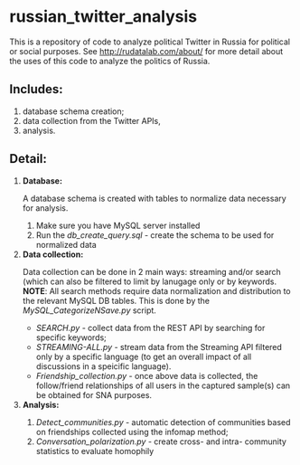 # russian_twitter_analysis
This is a repository of code to analyze political Twitter in Russia for political or social purposes. See http://rudatalab.com/about/ for more detail about the uses of this code to analyze the politics of Russia.

<h2>Includes:</h2>
<ol>
  <li>database schema creation;</li>
  <li>data collection from the Twitter APIs,</li>
  <li>analysis.</li>
</ol>

<h2>Detail:</h2> 
<ol>
  <li><b>Database:</b></li>
  <p>A database schema is created with tables to normalize data necessary for analysis.</p>
  <ol>
    <li>Make sure you have MySQL server installed</li>
    <li>Run the <i>db_create_query.sql</i> - create the schema to be used for normalized data</li>
  </ol>
  <li><b>Data collection:</b></li>
  <p>Data collection can be done in 2 main ways: streaming and/or search (which can also be filtered to limit by lanugage only or by keywords. <b>NOTE</b>: All search methods require data normalization and distribution to the relevant MySQL DB tables. This is done by the <i>MySQL_CategorizeNSave.py</i> script.</p>
  <ul>
    <li><i>SEARCH.py</i> - collect data from the REST API by searching for specific keywords;</li>
    <li><i>STREAMING-ALL.py</i> - stream data from the Streaming API filtered only by a specific language (to get an overall impact of all discussions in a speicific language).</li>
    <li><i>Friendship_collection.py</i> - once above data is collected, the follow/friend relationships of all users in the captured sample(s) can be obtained for SNA purposes.</li>
  </ul>
  <li><b>Analysis:</b></li>
  <ol>
    <li><i>Detect_communities.py</i> - automatic detection of communities based on friendships collected using the infomap method;</li>
    <li><i>Conversation_polarization.py</i> - create cross- and intra- community statistics to evaluate homophily
  </ol>
</ol>
